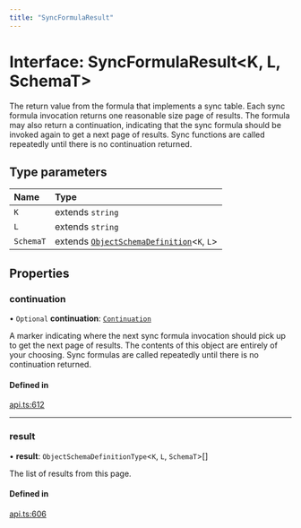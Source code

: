 ```yaml
---
title: "SyncFormulaResult"
---
```

# Interface: SyncFormulaResult<K, L, SchemaT\>

The return value from the formula that implements a sync table. Each sync formula invocation
returns one reasonable size page of results. The formula may also return a continuation, indicating
that the sync formula should be invoked again to get a next page of results. Sync functions
are called repeatedly until there is no continuation returned.

## Type parameters

| Name | Type |
| :------ | :------ |
| `K` | extends `string` |
| `L` | extends `string` |
| `SchemaT` | extends [`ObjectSchemaDefinition`](ObjectSchemaDefinition.md)<`K`, `L`\> |

## Properties

### continuation

• `Optional` **continuation**: [`Continuation`](Continuation.md)

A marker indicating where the next sync formula invocation should pick up to get the next page of results.
The contents of this object are entirely of your choosing. Sync formulas are called repeatedly
until there is no continuation returned.

#### Defined in

[api.ts:612](https://github.com/coda/packs-sdk/blob/main/api.ts#L612)

___

### result

• **result**: `ObjectSchemaDefinitionType`<`K`, `L`, `SchemaT`\>[]

The list of results from this page.

#### Defined in

[api.ts:606](https://github.com/coda/packs-sdk/blob/main/api.ts#L606)
